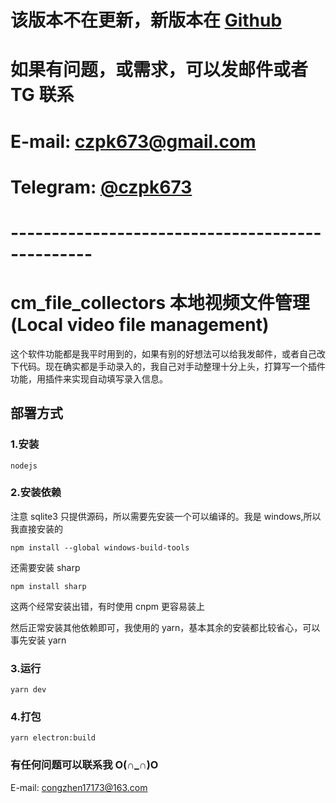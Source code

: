 # 该版本不在更新，新版本在 [Github](https://github.com/congzhen/cm_collectors_3)

# 如果有问题，或需求，可以发邮件或者 TG 联系

# E-mail: czpk673@gmail.com

# Telegram: [@czpk673](https://t.me/wsq222987)

# ------------------------------------------------

# cm_file_collectors 本地视频文件管理(Local video file management)

这个软件功能都是我平时用到的，如果有别的好想法可以给我发邮件，或者自己改下代码。现在确实都是手动录入的，我自己对手动整理十分上头，打算写一个插件功能，用插件来实现自动填写录入信息。

## 部署方式

### 1.安装

```
nodejs
```

### 2.安装依赖

注意 sqlite3 只提供源码，所以需要先安装一个可以编译的。我是 windows,所以我直接安装的

```
npm install --global windows-build-tools
```

还需要安装 sharp

```
npm install sharp
```

这两个经常安装出错，有时使用 cnpm 更容易装上

然后正常安装其他依赖即可，我使用的 yarn，基本其余的安装都比较省心，可以事先安装 yarn

### 3.运行

```
yarn dev
```

### 4.打包

```
yarn electron:build
```

### 有任何问题可以联系我 O(∩_∩)O

E-mail: congzhen17173@163.com
